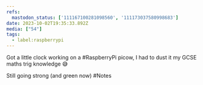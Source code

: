 ```yaml
---
refs:
  mastodon_status: ['111167100281098560', '111173037580998683']
date: 2023-10-02T19:35:33.892Z
media: ["54"]
tags:
  - label:raspberrypi
---
```


Got a little clock working on a #RaspberryPi picow, I had to dust it my GCSE maths trig knowledge 😅

Still going strong (and green now) #Notes
